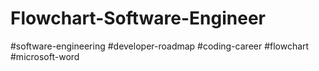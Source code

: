 # Flowchart-Software-Engineer
#software-engineering #developer-roadmap #coding-career #flowchart #microsoft-word
